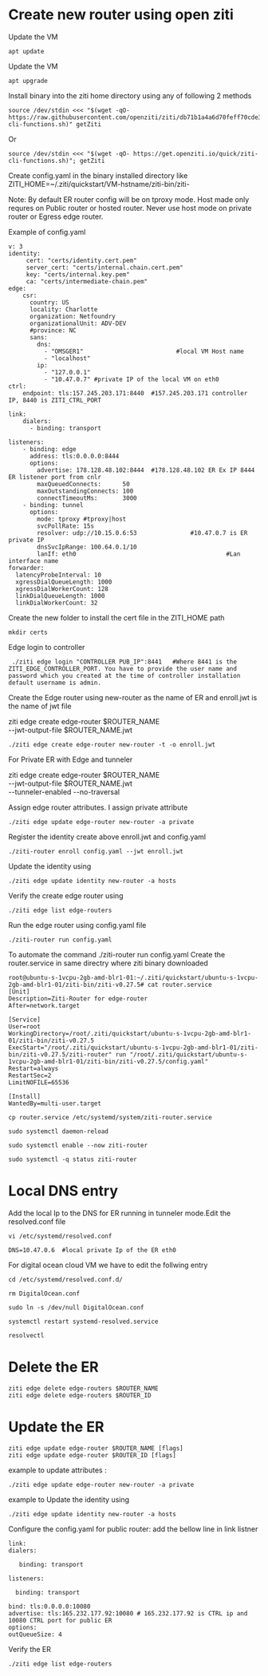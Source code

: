 # Create new router using open ziti

 Update the VM 
 
```
apt update
```

Update the VM 
```
apt upgrade
```

Install binary into the ziti home directory using any of following 2 methods
```
source /dev/stdin <<< "$(wget -qO- https://raw.githubusercontent.com/openziti/ziti/db71b1a4a6d70feff70cde3962d2c9f9148a0dd5/quickstart/docker/image/ziti-cli-functions.sh)" getZiti
```
Or 
```
source /dev/stdin <<< "$(wget -qO- https://get.openziti.io/quick/ziti-cli-functions.sh)"; getZiti
```
Create config.yaml in the binary installed directory like ZITI_HOME=~/.ziti/quickstart/VM-hstname/ziti-bin/ziti-

Note: By default ER router config will be on tproxy mode. Host made only requres on Public router or hosted router. Never use host mode on private router or Egress edge router.

  Example of config.yaml
```
v: 3
identity:
     cert: "certs/identity.cert.pem"
     server_cert: "certs/internal.chain.cert.pem"
     key: "certs/internal.key.pem"
     ca: "certs/intermediate-chain.pem"
edge:
    csr:
      country: US
      locality: Charlotte
      organization: Netfoundry
      organizationalUnit: ADV-DEV
      #province: NC
      sans:
        dns:
          - "OMSGER1"                          #local VM Host name
          - "localhost"
        ip:
          - "127.0.0.1"
          - "10.47.0.7" #private IP of the local VM on eth0
ctrl:
    endpoint: tls:157.245.203.171:8440  #157.245.203.171 controller IP, 8440 is ZITI_CTRL_PORT

link:
    dialers:
      - binding: transport

listeners:
    - binding: edge
      address: tls:0.0.0.0:8444
      options:
        advertise: 178.128.48.102:8444  #178.128.48.102 ER Ex IP 8444 ER listener port from cnlr
        maxQueuedConnects:      50
        maxOutstandingConnects: 100
        connectTimeoutMs:       3000
    - binding: tunnel
      options:
        mode: tproxy #tproxy|host
        svcPollRate: 15s
        resolver: udp://10.15.0.6:53               #10.47.0.7 is ER private IP
        dnsSvcIpRange: 100.64.0.1/10
        lanIf: eth0                                          #Lan interface name
forwarder:
  latencyProbeInterval: 10
  xgressDialQueueLength: 1000
  xgressDialWorkerCount: 128
  linkDialQueueLength: 1000
  linkDialWorkerCount: 32
```
 Create the new folder to install the cert file in the ZITI_HOME path
 ```
 mkdir certs
```
Edge login to controller
```
 ./ziti edge login "CONTROLLER PUB_IP":8441   #Where 8441 is the  ZITI_EDGE_CONTROLLER_PORT. You have to provide the user name and password which you created at the time of controller installation default username is admin.
```
Create the Edge router using new-router as the name of ER and enroll.jwt is the name of jwt file

ziti edge create edge-router $ROUTER_NAME \
--jwt-output-file $ROUTER_NAME.jwt
```
./ziti edge create edge-router new-router -t -o enroll.jwt
```
For Private ER with Edge and tunneler

ziti edge create edge-router $ROUTER_NAME \
--jwt-output-file $ROUTER_NAME.jwt \
--tunneler-enabled --no-traversal

 Assign edge router attributes. I assign private attribute
 ```
 ./ziti edge update edge-router new-router -a private
```
  Register the identity create above enroll.jwt and config.yaml   
  ```
  ./ziti-router enroll config.yaml --jwt enroll.jwt
```
 Update the identity using 
 ```
 ./ziti edge update identity new-router -a hosts
```
Verify the create edge router using 
```
./ziti edge list edge-routers
```
Run the edge router using config.yaml file
```
./ziti-router run config.yaml
```
To automate the command ./ziti-router run config.yaml 
Create the router.service in same directry where ziti binary downloaded
```
root@ubuntu-s-1vcpu-2gb-amd-blr1-01:~/.ziti/quickstart/ubuntu-s-1vcpu-2gb-amd-blr1-01/ziti-bin/ziti-v0.27.5# cat router.service
[Unit]
Description=Ziti-Router for edge-router
After=network.target

[Service]
User=root
WorkingDirectory=/root/.ziti/quickstart/ubuntu-s-1vcpu-2gb-amd-blr1-01/ziti-bin/ziti-v0.27.5
ExecStart="/root/.ziti/quickstart/ubuntu-s-1vcpu-2gb-amd-blr1-01/ziti-bin/ziti-v0.27.5/ziti-router" run "/root/.ziti/quickstart/ubuntu-s-1vcpu-2gb-amd-blr1-01/ziti-bin/ziti-v0.27.5/config.yaml"
Restart=always
RestartSec=2
LimitNOFILE=65536

[Install]
WantedBy=multi-user.target
```
```
cp router.service /etc/systemd/system/ziti-router.service

sudo systemctl daemon-reload

sudo systemctl enable --now ziti-router

sudo systemctl -q status ziti-router 
```
# Local DNS entry

Add the local Ip to the DNS for ER running in tunneler mode.Edit the resolved.conf file 
```
vi /etc/systemd/resolved.conf

DNS=10.47.0.6  #local private Ip of the ER eth0
```
For digital ocean cloud VM we have to edit the follwing entry
```
cd /etc/systemd/resolved.conf.d/

rm DigitalOcean.conf

sudo ln -s /dev/null DigitalOcean.conf
```
```
systemctl restart systemd-resolved.service

resolvectl
```
# Delete the ER
```
ziti edge delete edge-routers $ROUTER_NAME
ziti edge delete edge-routers $ROUTER_ID
```
# Update the ER
```
ziti edge update edge-router $ROUTER_NAME [flags]
ziti edge update edge-router $ROUTER_ID [flags]
```
example to update attributes : 
```
./ziti edge update edge-router new-router -a private
```
example to Update the identity using 
```
./ziti edge update identity new-router -a hosts
```
 Configure the config.yaml for public router: add the bellow line in link listner
```
link:
dialers:

   binding: transport

listeners:

  binding: transport

bind: tls:0.0.0.0:10080
advertise: tls:165.232.177.92:10080 # 165.232.177.92 is CTRL ip and 10080 CTRL port for public ER
options:
outQueueSize: 4
```
Verify the ER 
```
./ziti edge list edge-routers
```
